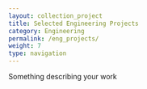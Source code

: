 ```yaml
---
layout: collection_project
title: Selected Engineering Projects
category: Engineering
permalink: /eng_projects/
weight: 7
type: navigation
---
```

Something describing your work